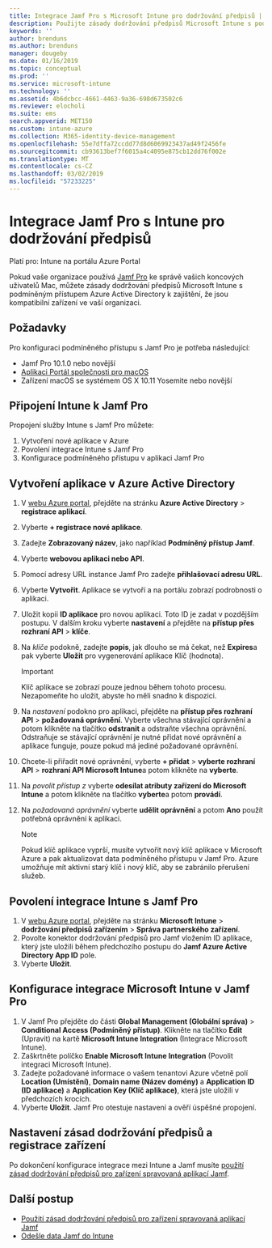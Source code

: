 ```yaml
---
title: Integrace Jamf Pro s Microsoft Intune pro dodržování předpisů | Microsoft Intune
description: Použijte zásady dodržování předpisů Microsoft Intune s podmíněným přístupem Azure Active Directory k lepšímu zabezpečení zařízení spravovaných pomocí Jamf.
keywords: ''
author: brenduns
ms.author: brenduns
manager: dougeby
ms.date: 01/16/2019
ms.topic: conceptual
ms.prod: ''
ms.service: microsoft-intune
ms.technology: ''
ms.assetid: 4b6dcbcc-4661-4463-9a36-698d673502c6
ms.reviewer: elocholi
ms.suite: ems
search.appverid: MET150
ms.custom: intune-azure
ms.collection: M365-identity-device-management
ms.openlocfilehash: 55e7dffa72ccdd77d8d6069923437ad49f2456fe
ms.sourcegitcommit: cb93613bef7f6015a4c4095e875cb12dd76f002e
ms.translationtype: MT
ms.contentlocale: cs-CZ
ms.lasthandoff: 03/02/2019
ms.locfileid: "57233225"
---
```

# <a name="integrate-jamf-pro-with-intune-for-compliance"></a>Integrace Jamf Pro s Intune pro dodržování předpisů

Platí pro: Intune na portálu Azure Portal

Pokud vaše organizace používá [Jamf Pro](https://www.jamf.com) ke správě vašich koncových uživatelů Mac, můžete zásady dodržování předpisů Microsoft Intune s podmíněným přístupem Azure Active Directory k zajištění, že jsou kompatibilní zařízení ve vaší organizaci.

## <a name="prerequisites"></a>Požadavky

Pro konfiguraci podmíněného přístupu s Jamf Pro je potřeba následující:

- Jamf Pro 10.1.0 nebo novější
- [Aplikaci Portál společnosti pro macOS](https://aka.ms/macoscompanyportal)
- Zařízení macOS se systémem OS X 10.11 Yosemite nebo novější

## <a name="connecting-intune-to-jamf-pro"></a>Připojení Intune k Jamf Pro

Propojení služby Intune s Jamf Pro můžete:

1. Vytvoření nové aplikace v Azure
2. Povolení integrace Intune s Jamf Pro
3. Konfigurace podmíněného přístupu v aplikaci Jamf Pro

## <a name="create-an-application-in-azure-active-directory"></a>Vytvoření aplikace v Azure Active Directory

1. V [webu Azure portal](https://portal.azure.com), přejděte na stránku **Azure Active Directory** > **registrace aplikací**.
2. Vyberte **+ registrace nové aplikace**.
3. Zadejte **Zobrazovaný název**, jako například **Podmíněný přístup Jamf**.
4. Vyberte **webovou aplikaci nebo API**.
5. Pomocí adresy URL instance Jamf Pro zadejte **přihlašovací adresu URL**.
6. Vyberte **Vytvořit**. Aplikace se vytvoří a na portálu zobrazí podrobnosti o aplikaci.
7. Uložit kopii **ID aplikace** pro novou aplikaci. Toto ID je zadat v pozdějším postupu. V dalším kroku vyberte **nastavení** a přejděte na **přístup přes rozhraní API** > **klíče**.
8. Na *klíče* podokně, zadejte **popis**, jak dlouho se má čekat, než **Expires**a pak vyberte **Uložit** pro vygenerování aplikace Klíč (hodnota).

   > [!IMPORTANT]
   > Klíč aplikace se zobrazí pouze jednou během tohoto procesu. Nezapomeňte ho uložit, abyste ho měli snadno k dispozici.

8. Na *nastavení* podokno pro aplikaci, přejděte na **přístup přes rozhraní API** > **požadovaná oprávnění**. Vyberte všechna stávající oprávnění a potom klikněte na tlačítko **odstranit** a odstraňte všechna oprávnění. Odstraňuje se stávající oprávnění je nutné přidat nové oprávnění a aplikace funguje, pouze pokud má jediné požadované oprávnění.  
9. Chcete-li přiřadit nové oprávnění, vyberte **+ přidat** > **vyberte rozhraní API** > **rozhraní API Microsoft Intune**a potom klikněte na **vyberte**.
10. Na *povolit přístup z* vyberte **odesílat atributy zařízení do Microsoft Intune** a potom klikněte na tlačítko **vyberte**a potom **provádí**.
11. Na *požadovaná oprávnění* vyberte **udělit oprávnění** a potom **Ano** použít potřebná oprávnění k aplikaci.

    > [!NOTE]
    > Pokud klíč aplikace vyprší, musíte vytvořit nový klíč aplikace v Microsoft Azure a pak aktualizovat data podmíněného přístupu v Jamf Pro. Azure umožňuje mít aktivní starý klíč i nový klíč, aby se zabránilo přerušení služeb.

## <a name="enable-intune-to-integrate-with-jamf-pro"></a>Povolení integrace Intune s Jamf Pro

1. V [webu Azure portal](https://portal.azure.com), přejděte na stránku **Microsoft Intune** > **dodržování předpisů zařízením** > **Správa partnerského zařízení**.
2. Povolte konektor dodržování předpisů pro Jamf vložením ID aplikace, který jste uložili během předchozího postupu do **Jamf Azure Active Directory App ID** pole.
3. Vyberte **Uložit**.

## <a name="configure-microsoft-intune-integration-in-jamf-pro"></a>Konfigurace integrace Microsoft Intune v Jamf Pro

1. V Jamf Pro přejděte do části **Global Management (Globální správa)** > **Conditional Access (Podmíněný přístup)**. Klikněte na tlačítko **Edit** (Upravit) na kartě **Microsoft Intune Integration** (Integrace Microsoft Intune).
2. Zaškrtněte políčko **Enable Microsoft Intune Integration** (Povolit integraci Microsoft Intune).
3. Zadejte požadované informace o vašem tenantovi Azure včetně polí **Location (Umístění)**, **Domain name (Název domény)** a **Application ID (ID aplikace)** a **Application Key (Klíč aplikace)**, která jste uložili v předchozích krocích.
4. Vyberte **Uložit**. Jamf Pro otestuje nastavení a ověří úspěšné propojení.

## <a name="set-up-compliance-policies-and-register-devices"></a>Nastavení zásad dodržování předpisů a registrace zařízení

Po dokončení konfigurace integrace mezi Intune a Jamf musíte [použití zásad dodržování předpisů pro zařízení spravovaná aplikací Jamf](conditional-access-assign-jamf.md).



## <a name="next-steps"></a>Další postup

- [Použití zásad dodržování předpisů pro zařízení spravovaná aplikací Jamf](conditional-access-assign-jamf.md)
- [Odešle data Jamf do Intune](data-jamf-sends-to-intune.md)
